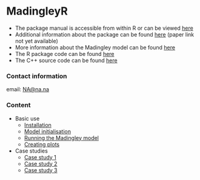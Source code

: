 # MadingleyR

- The package manual is accessible from within R or can be viewed [here](./Manual.pdf)
- Additional information about the package can be found [here](addlink) (paper link not yet available)
- More information about the Madingley model can be found [here](https://journals.plos.org/plosbiology/article?id=10.1371/journal.pbio.1001841)
- The R package code can be found [here](https://github.com/MadingleyR/MadingleyR/tree/master/Package)
- The C++ source code can be found [here](https://github.com/MadingleyR/MadingleyR/tree/master/SourceCode)


### Contact information

email: NA@na.na

### Content

* Basic use
  * [Installation](#Installation)
  * [Model initialisation](#Model-initialisation)
  * [Running the Madingley model](#Running-the-Madingley-model)
  * [Creating plots](#Creating-plots)
* Case studies
  * [Case study 1](./CASESTUDY1.md)
  * [Case study 2](./CASESTUDY1.md)
  * [Case study 3](./CASESTUDY1.md)
